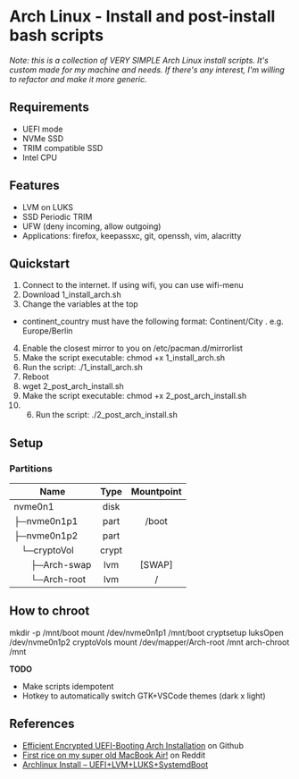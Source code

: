 # **Arch Linux - Install and post-install bash scripts**
*Note: this is a collection of VERY SIMPLE Arch Linux install scripts.
It's custom made for my machine and needs. If there's any interest, I'm willing to refactor and make it more generic.*

## **Requirements**
* UEFI mode
* NVMe SSD
* TRIM compatible SSD
* Intel CPU

## Features
* LVM on LUKS
* SSD Periodic TRIM
* UFW (deny incoming, allow outgoing)
* Applications: firefox, keepassxc, git, openssh, vim, alacritty

## **Quickstart**
1. Connect to the internet. If using wifi, you can use wifi-menu
2. Download 1_install_arch.sh
3. Change the variables at the top
  * continent_country must have the following format: Continent/City . e.g. Europe/Berlin
4. Enable the closest mirror to you on /etc/pacman.d/mirrorlist
5. Make the script executable: chmod +x 1_install_arch.sh
6. Run the script: ./1_install_arch.sh
7. Reboot
8. wget 2_post_arch_install.sh
9. Make the script executable: chmod +x 2_post_arch_install.sh
10. 6. Run the script: ./2_post_arch_install.sh

## Setup
### Partitions
| Name | Type | Mountpoint |
| - | :-: | :-: |
| nvme0n1 | disk | |
| ├─nvme0n1p1 | part | /boot |
| ├─nvme0n1p2 | part |  |
| &nbsp;&nbsp;&nbsp;└─cryptoVol | crypt | |
| &nbsp;&nbsp;&nbsp;&nbsp;&nbsp;&nbsp;&nbsp;├─Arch-swap | lvm | [SWAP] |
| &nbsp;&nbsp;&nbsp;&nbsp;&nbsp;&nbsp;&nbsp;└─Arch-root | lvm | / |

## How to chroot
mkdir -p /mnt/boot
mount /dev/nvme0n1p1 /mnt/boot
cryptsetup luksOpen /dev/nvme0n1p2 cryptoVols
mount /dev/mapper/Arch-root /mnt
arch-chroot /mnt


**TODO**
* Make scripts idempotent
* Hotkey to automatically switch GTK+VSCode themes (dark x light)

## References
* [Efficient Encrypted UEFI-Booting Arch Installation](https://gist.github.com/HardenedArray/31915e3d73a4ae45adc0efa9ba458b07) on Github
* [First rice on my super old MacBook Air!](https://www.reddit.com/r/unixporn/comments/9y9w0r/sway_first_rice_on_my_super_old_macbook_air/) on Reddit
* [Archlinux Install – UEFI+LVM+LUKS+SystemdBoot](https://www.thelinuxsect.com/?p=36)